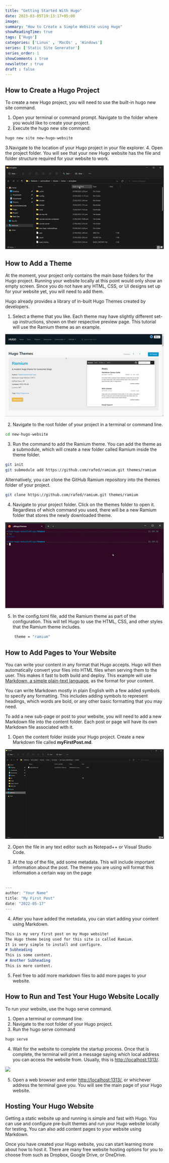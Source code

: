 ```yaml
---
title: "Getting Started With Hugo"
date: 2023-03-05T19:13:17+05:00
image:
summary: "How to Create a Simple Website using Hugo"
showReadingTime: true
tags: ['Hugo']
categories: ['Linux' , 'MacOs' , 'Windows']
series: ['Static Site Generator']
series_order: 1
showComments : true
newsletter : true
draft : false
---
```


## How to Create a Hugo Project

To create a new Hugo project, you will need to use the built-in hugo new site command.

1. Open your terminal or command prompt. Navigate to the folder where you would like to create your project.
2. Execute the hugo new site command:

```bash
hugo new site new-hugo-website
```

3.Navigate to the location of your Hugo project in your file explorer.
4. Open the project folder. You will see that your new Hugo website has the file and folder structure required for your website to work.

![](1.png)

## How to Add a Theme

At the moment, your project only contains the main base folders for the Hugo project. Running your website locally at this point would only show an empty screen. Since you do not have any HTML, CSS, or UI designs set up for your website yet, you will need to add them.

Hugo already provides a library of in-built Hugo Themes created by developers.

1. Select a theme that you like. Each theme may have slightly different set-up instructions, shown on their respective preview page. This tutorial will use the Ramium theme as an example.

![](2.png)

2. Navigate to the root folder of your project in a terminal or command line.

```bash
cd new-hugo-website
```

3. Run the command to add the Ramium theme. You can add the theme as a submodule, which will create a new folder called Ramium inside the theme folder.

```bash
git init
git submodule add https://github.com/rafed/ramium.git themes/ramium
```

Alternatively, you can clone the GitHub Ramium repository into the themes folder of your project.

```bash
git clone https://github.com/rafed/ramium.git themes/ramium
```

4. Navigate to your project folder. Click on the themes folder to open it. Regardless of which command you used, there will be a new Ramium folder that stores the newly downloaded theme.

![](3.png)

5. In the config.toml file, add the Ramium theme as part of the configuration. This will tell Hugo to use the HTML, CSS, and other styles that the Ramium theme includes.

```bash
    theme = "ramium"
```

## How to Add Pages to Your Website

You can write your content in any format that Hugo accepts. Hugo will then automatically convert your files into HTML files when serving them to the user. This makes it fast to both build and deploy. This example will use [Markdown, a simple plain-text language](https://armoghan-blogs.netlify.app/posts/markdown/), as the format for your content.

You can write Markdown mostly in plain English with a few added symbols to specify any formatting. This includes adding symbols to represent headings, which words are bold, or any other basic formatting that you may need.

To add a new sub-page or post to your website, you will need to add a new Markdown file into the content folder. Each post or page will have its own Markdown file associated with it.

1. Open the content folder inside your Hugo project. Create a new Markdown file called **myFirstPost.md**.

![](4.png)

2. Open the file in any text editor such as Notepad++ or Visual Studio Code.

3. At the top of the file, add some metadata. This will include important information about the post. The theme you are using will format this information a certain way on the page

```Go

---
author: "Your Name"
title: "My First Post"
date: "2022-05-17"
---

```

4. After you have added the metadata, you can start adding your content using Markdown.

``` md
This is my very first post on my Hugo website!
The Hugo theme being used for this site is called Ramium.
It is very simple to install and configure.
# Subheading
This is some content.
# Another Subheading
This is more content.
```

5. Feel free to add more markdown files to add more pages to your website.

## How to Run and Test Your Hugo Website Locally

To run your website, use the hugo serve command.

1. Open a terminal or command line.
2. Navigate to the root folder of your Hugo project.
3. Run the hugo serve command

```bash
hugo serve
```

4. Wait for the website to complete the startup process. Once that is complete, the terminal will print a message saying which local address you can access the website from. Usually, this is <http://localhost:1313/>.

![](5.avif)

5. Open a web browser and enter <http://localhost:1313/>, or whichever address the terminal gave you. You will see the main page of your Hugo website.

## Hosting Your Hugo Website

Getting a static website up and running is simple and fast with Hugo. You can use and configure pre-built themes and run your Hugo website locally for testing. You can also add content pages to your website using Markdown.

Once you have created your Hugo website, you can start learning more about how to host it. There are many free website hosting options for you to choose from such as Dropbox, Google Drive, or OneDrive.
